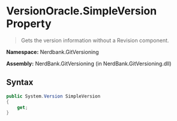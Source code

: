 # VersionOracle.SimpleVersion Property
> Gets the version information without a Revision component.

**Namespace:** Nerdbank.GitVersioning

**Assembly:** NerdBank.GitVersioning (in NerdBank.GitVersioning.dll)
## Syntax
~~~~csharp
public System.Version SimpleVersion
{
	get;
}
~~~~

